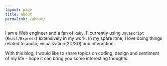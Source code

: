```yaml
---
layout: page
title: About
permalink: /about/
---
```


I am a Web engineer and a fan of `Ruby`. I' currently using `Javascript` (`React/Express`) extensively in my work. In my spare itme, I love doing things related to audio, visualization(2D/3D) and interaction.

With this blog, I would like to share topics on coding, design and sentiment of my life - hope it can bring you some interesting thoughts.
